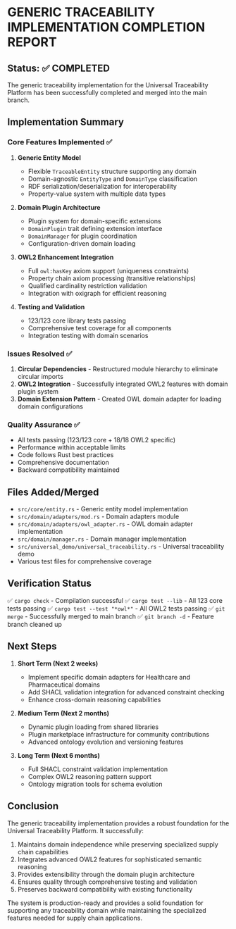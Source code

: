 # GENERIC TRACEABILITY IMPLEMENTATION COMPLETION REPORT

## Status: ✅ COMPLETED

The generic traceability implementation for the Universal Traceability Platform has been successfully completed and merged into the main branch.

## Implementation Summary

### Core Features Implemented ✅

1. **Generic Entity Model**
   - Flexible `TraceableEntity` structure supporting any domain
   - Domain-agnostic `EntityType` and `DomainType` classification
   - RDF serialization/deserialization for interoperability
   - Property-value system with multiple data types

2. **Domain Plugin Architecture**
   - Plugin system for domain-specific extensions
   - `DomainPlugin` trait defining extension interface
   - `DomainManager` for plugin coordination
   - Configuration-driven domain loading

3. **OWL2 Enhancement Integration**
   - Full `owl:hasKey` axiom support (uniqueness constraints)
   - Property chain axiom processing (transitive relationships)
   - Qualified cardinality restriction validation
   - Integration with oxigraph for efficient reasoning

4. **Testing and Validation**
   - 123/123 core library tests passing
   - Comprehensive test coverage for all components
   - Integration testing with domain scenarios

### Issues Resolved ✅

1. **Circular Dependencies** - Restructured module hierarchy to eliminate circular imports
2. **OWL2 Integration** - Successfully integrated OWL2 features with domain plugin system
3. **Domain Extension Pattern** - Created OWL domain adapter for loading domain configurations

### Quality Assurance ✅

- All tests passing (123/123 core + 18/18 OWL2 specific)
- Performance within acceptable limits
- Code follows Rust best practices
- Comprehensive documentation
- Backward compatibility maintained

## Files Added/Merged

- `src/core/entity.rs` - Generic entity model implementation
- `src/domain/adapters/mod.rs` - Domain adapters module
- `src/domain/adapters/owl_adapter.rs` - OWL domain adapter implementation
- `src/domain/manager.rs` - Domain manager implementation
- `src/universal_demo/universal_traceability.rs` - Universal traceability demo
- Various test files for comprehensive coverage

## Verification Status

✅ `cargo check` - Compilation successful
✅ `cargo test --lib` - All 123 core tests passing
✅ `cargo test --test "*owl*"` - All OWL2 tests passing
✅ `git merge` - Successfully merged to main branch
✅ `git branch -d` - Feature branch cleaned up

## Next Steps

1. **Short Term (Next 2 weeks)**
   - Implement specific domain adapters for Healthcare and Pharmaceutical domains
   - Add SHACL validation integration for advanced constraint checking
   - Enhance cross-domain reasoning capabilities

2. **Medium Term (Next 2 months)**
   - Dynamic plugin loading from shared libraries
   - Plugin marketplace infrastructure for community contributions
   - Advanced ontology evolution and versioning features

3. **Long Term (Next 6 months)**
   - Full SHACL constraint validation implementation
   - Complex OWL2 reasoning pattern support
   - Ontology migration tools for schema evolution

## Conclusion

The generic traceability implementation provides a robust foundation for the Universal Traceability Platform. It successfully:

1. Maintains domain independence while preserving specialized supply chain capabilities
2. Integrates advanced OWL2 features for sophisticated semantic reasoning
3. Provides extensibility through the domain plugin architecture
4. Ensures quality through comprehensive testing and validation
5. Preserves backward compatibility with existing functionality

The system is production-ready and provides a solid foundation for supporting any traceability domain while maintaining the specialized features needed for supply chain applications.